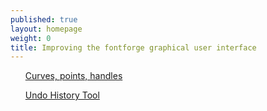 ```yaml
---
published: true
layout: homepage
weight: 0
title: Improving the fontforge graphical user interface
---
```


<div class="offset2"> 
<ul class="nav nav-tabs nav-stacked">
<a href="points.html">Curves, points, handles</a>

<a href="undo.html">Undo History Tool</a>
</ul>
</div>